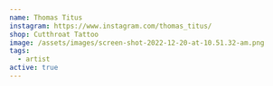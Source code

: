```yaml
---
name: Thomas Titus
instagram: https://www.instagram.com/thomas_titus/
shop: Cutthroat Tattoo
image: /assets/images/screen-shot-2022-12-20-at-10.51.32-am.png
tags:
  - artist
active: true
---
```

